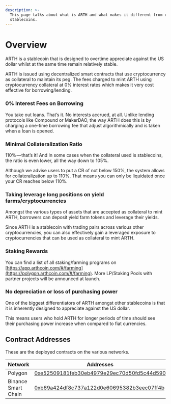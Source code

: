 ```yaml
---
description: >-
  This page talks about what is ARTH and what makes it different from other
  stablecoins.
---
```


# Overview

ARTH is a stablecoin that is designed to overtime appreciate against the US dollar whilst at the same time remain relatively stable.

ARTH is issued using decentralized smart contracts that use cryptocurrency as collateral to maintain its peg. The fees charged to mint ARTH using cryptocurrency collateral at 0% interest rates which makes it very cost effective for borrowing/lending.

### 0% Interest Fees on Borrowing

You take out loans. That’s it. No interests accrued, at all. Unlike lending protocols like Compound or MakerDAO, the way ARTH does this is by charging a one-time borrowing fee that adjust algorithmically and is taken when a loan is opened.

### **Minimal Collateralization Ratio**

110% — that’s it! And In some cases when the collateral used is stablecoins, the ratio is even lower, all the way down to 105%.

Although we advise users to put a CR of not below 150%, the system allows for collateralization up to 110%. That means you can only be liquidated once your CR reaches below 110%.

### Taking leverage long positions on yield farms/cryptocurrencies

Amongst the various types of assets that are accepted as collateral to mint ARTH, borrowers can deposit yield farm tokens and leverage their yields.

Since ARTH is a stablecoin with trading pairs across various other cryptocurrencies, you can also effectively gain a leveraged exposure to cryptocurrencies that can be used as collateral to mint ARTH.

### **Staking Rewards**

You can find a list of all staking/farming programs on [https://app.arthcoin.com/#/farming](https://polygon.arthcoin.com/#/farming). More LP/Staking Pools with partner projects will be announced at launch.

### No depreciation or loss of purchasing power

One of the biggest differentiators of ARTH amongst other stablecoins is that it is inherently designed to appreciate against the US dollar.

This means users who hold ARTH for longer periods of time should see their purchasing power increase when compared to fiat currencies.

## Contract Addresses

These are the deployed contracts on the various networks.

| Network             | Addresses                                                                                                               |
| ------------------- | ----------------------------------------------------------------------------------------------------------------------- |
| Polygon             | ​[0xe52509181feb30eb4979e29ec70d50fd5c44d590](https://polygonscan.com/token/0xe52509181feb30eb4979e29ec70d50fd5c44d590) |
| Binance Smart Chain | ​[0xb69a424df8c737a122d0e60695382b3eec07ff4b](https://bscscan.com/token/0xb69a424df8c737a122d0e60695382b3eec07ff4b)     |
